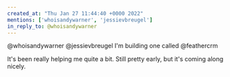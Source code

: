 ```yaml
---
created_at: "Thu Jan 27 11:44:40 +0000 2022"
mentions: ['whoisandywarner', 'jessievbreugel']
in_reply_to: @whoisandywarner
---
```


@whoisandywarner @jessievbreugel I'm building one called @feathercrm 

It's been really helping me quite a bit. Still pretty early, but it's coming along nicely.